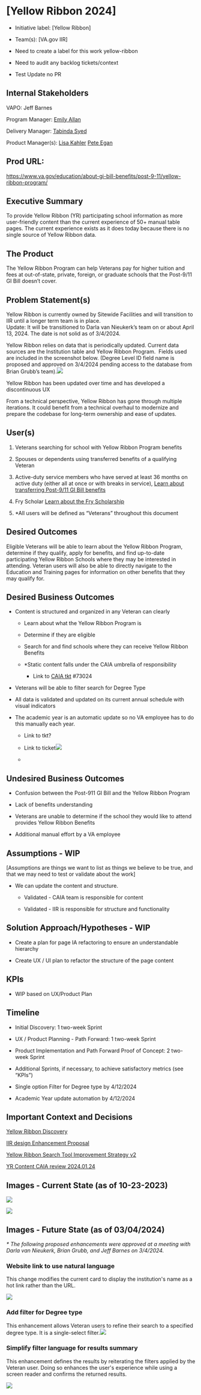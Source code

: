 # \[Yellow Ribbon 2024] <a id="yellow-ribbon-2024"></a>

- Initiative label: \[Yellow Ribbon]

- Team(s): \[VA.gov IIR] 

- Need to create a label for this work yellow-ribbon

- Need to audit any backlog tickets/context
- Test Update no PR


## Internal Stakeholders<a id="internal-stakeholders"></a>

VAPO: Jeff Barnes

Program Manager: [Emily Allan](mailto:emily@oddball.io)

Delivery Manager: [Tabinda Syed](mailto:tabinda.syed@oddball.io)

Product Manager(s): [Lisa Kahler](mailto:lisa.kahler@oddball.io) [Pete Egan](mailto:peter.egan@oddball.io)


## Prod URL:<a id="prod-url"></a>

<https://www.va.gov/education/about-gi-bill-benefits/post-9-11/yellow-ribbon-program/>


## Executive Summary<a id="executive-summary"></a>

To provide Yellow Ribbon (YR) participating school information as more user-friendly content than the current experience of 50+ manual table pages. The current experience exists as it does today because there is no single source of Yellow Ribbon data.


## The Product<a id="the-product"></a>

The Yellow Ribbon Program can help Veterans pay for higher tuition and fees at out-of-state, private, foreign, or graduate schools that the Post-9/11 GI Bill doesn’t cover. 


## Problem Statement(s)<a id="problem-statements"></a>

Yellow Ribbon is currently owned by Sitewide Facilities and will transition to IIR until a longer term team is in place.\
Update: It will be transitioned to Darla van Nieukerk’s team on or about April 13, 2024. The date is not solid as of 3/4/2024.

Yellow Ribbon relies on data that is periodically updated. Current data sources are the Institution table and Yellow Ribbon Program.  Fields used are included in the screenshot below. (Degree Level ID field name is proposed and approved on 3/4/2024 pending access to the database from Brian Grubb’s team).![](https://lh7-us.googleusercontent.com/q3f5PAOM53dPocrkltOY3B8UCAnGkXN2dF2JiowVJVUkIfCt0uv4I6yAbFtbK8PXyKO-wTxlnQ1wh9yQlcCGCZBNYsTpJD_gOL0FrDkm_fu0w2fyurLP8tXc_qURv-9gbLbkMhlbC6yW1krewJu5gzw)

Yellow Ribbon has been updated over time and has developed a discontinuous UX

From a technical perspective, Yellow Ribbon has gone through multiple iterations. It could benefit from a technical overhaul to modernize and prepare the codebase for long-term ownership and ease of updates.


## User(s)<a id="users"></a>

1. Veterans searching for school with Yellow Ribbon Program benefits

2. Spouses or dependents using transferred benefits of a qualifying Veteran

3. Active-duty service members who have served at least 36 months on active duty (either all at once or with breaks in service), [Learn about transferring Post-9/11 GI Bill benefits](https://www.va.gov/education/transfer-post-9-11-gi-bill-benefits)

4. Fry Scholar [Learn about the Fry Scholarship](https://www.va.gov/education/survivor-dependent-benefits/fry-scholarship)

5. \*All users will be defined as “Veterans” throughout this document


## Desired Outcomes<a id="desired-outcomes"></a>

Eligible Veterans will be able to learn about the Yellow Ribbon Program, determine if they qualify, apply for benefits, and find up-to-date participating Yellow Ribbon Schools where they may be interested in attending. Veteran users will also be able to directly navigate to the Education and Training pages for information on other benefits that they may qualify for.


## Desired Business Outcomes<a id="desired-business-outcomes"></a>

- Content is structured and organized in any Veteran can clearly

  - Learn about what the Yellow Ribbon Program is

  - Determine if they are eligible

  - Search for and find schools where they can receive Yellow Ribbon Benefits

  - \*Static content falls under the CAIA umbrella of responsibility

    - Link to [CAIA tkt](https://github.com/department-of-veterans-affairs/va.gov-team/issues/73024#top) #73024

- Veterans will be able to filter search for Degree Type

- All data is validated and updated on its current annual schedule with visual indicators 

- The academic year is an automatic update so no VA employee has to do this manually each year.

  - Link to tkt?

  - Link to ticket![](https://lh7-us.googleusercontent.com/zCqmgyXkIM0fwGJ1Etcg8zHNl7detgnl8EF8WpZBs6jUW8s-WAE6gbKeC5Hvze02EDkWinJUfRpu6x08W1MeiYQYCtK947AOUBrkKE3QATDkaR9kWw35YNgtNxFawJCTabNKQZzBHp4yCx1l5lYff7c)

  -


## Undesired Business Outcomes<a id="undesired-business-outcomes"></a>

- Confusion between the Post-911 GI Bill and the Yellow Ribbon Program

- Lack of benefits understanding

- Veterans are unable to determine if the school they would like to attend provides Yellow Ribbon Benefits

- Additional manual effort by a VA employee


## Assumptions - WIP<a id="assumptions---wip"></a>

\[Assumptions are things we want to list as things we believe to be true, and that we may need to test or validate about the work]

- We can update the content and structure.

  - Validated - CAIA team is responsible for content

  - Validated - IIR is responsible for structure and functionality


##

## Solution Approach/Hypotheses - WIP<a id="solution-approachhypotheses---wip"></a>

- Create a plan for page IA refactoring to ensure an understandable hierarchy

- Create UX / UI plan to refactor the structure of the page content


## KPIs<a id="kpis"></a>

- WIP based on UX/Product Plan


## Timeline<a id="timeline"></a>

- Initial Discovery: 1 two-week Sprint

- UX / Product Planning - Path Forward: 1 two-week Sprint

- Product Implementation and Path Forward Proof of Concept: 2 two-week Sprint

- Additional Sprints, if necessary, to achieve satisfactory metrics (see “KPIs”)

- Single option Filter for Degree type by 4/12/2024

- Academic Year update automation by 4/12/2024


## Important Context and Decisions<a id="important-context-and-decisions"></a>

[Yellow Ribbon Discovery](https://docs.google.com/document/d/1CM3EgpjpR45jrYrsq1Xzjy9Kj1SkAuQ05xUmN7KY818/edit)

[IIR design Enhancement Proposal](https://docs.google.com/presentation/d/1Sk-Q22Wm0svshD3-JZGyioLV1jGdXeI0qYHSmbBecjs/edit#slide=id.g2bd41f4d12a_1_29)

[Yellow Ribbon Search Tool Improvement Strategy v2](https://docs.google.com/presentation/d/19P3ZWkDvWDvDxEBD91E7xl0IcHvnGURnbuYvj7_UrTg/edit#slide=id.g2bf46f5dfbd_0_110)

[YR Content CAIA review 2024.01.24](https://docs.google.com/document/d/1dWj81iHHX6G7yxoAEyzrbPHCpHu2xyezeyESQUVbmzc/edit#heading=h.db9dgzfc72ei)


## Images - Current State (as of 10-23-2023)<a id="images---current-state-as-of-10-23-2023"></a>

![](https://lh7-us.googleusercontent.com/DC3n8TpZKRNFqjhrAlLyKLrxQ3qaY2v9Gy5okYHULefSdssPi-oy1g4SYcHVVggodPfLTyBec5XT2d_uBNEARnvrAEbOAFUOgRRfojdF_Vrzj5LnRYdyoBSYLFXdIcJgg-hxXmBwsTW4wZW3sgnvhsE)

![](https://lh7-us.googleusercontent.com/SVoLcPPi82iJ4S4SM3ezvWk2WQKsuNCzOTBGPNxLhCbE3W28jcwJYgwjl-0uBZ0oxjrEmcxsu7xq-ITnCZFYj0udZf0-qgMhB9oE98OCy0T-PBEY9qcF-cNmw9U1uRoEDkOMP3Rgkemlj6aGJnHsmkA)


## Images - Future State (as of 03/04/2024)<a id="images---future-state-as-of-03042024"></a>

_\* The following proposed enhancements were approved at a meeting with Darla van Nieukerk, Brian Grubb, and Jeff Barnes on 3/4/2024._


### Website link to use natural language<a id="website-link-to-use-natural-language"></a>

This change modifies the current card to display the institution's name as a hot link rather than the URL.

![](https://lh7-us.googleusercontent.com/UgtcdJNy83aNbxoHdG2GcmLnlrIpQLbabwcN3cdYix0jx-QrOK2snYNdZvbgh3AsxXYVsCjVMCntJQv14_F59OBT0d9BO6vCpjSCUhYmn2zGJtYJLHDAO7Ev1SPP_3NpHi7cUEs5IqJENKyYJzeB8BM)


### Add filter for Degree type<a id="add-filter-for-degree-type"></a>

This enhancement allows Veteran users to refine their search to a specified degree type. It is a single-select filter.![](https://lh7-us.googleusercontent.com/ufRz-D4-EGGZGHUmGjdCMhYz-houBXAyBJRt8TOEoEGGJPtUeO4dWDcPEB9T-lwKB_KEQ9BDGcNIYgAFzb_bXMRbV-Xb5qyo4-qiNIUQZOKAzYEhSFRLGXPnilSOdC5Oru12F4mlBNyApedCYrqQ_gk)


### Simplify filter language for results summary<a id="simplify-filter-language-for-results-summary"></a>

This enhancement defines the results by reiterating the filters applied by the Veteran user. Doing so enhances the user's experience while using a screen reader and confirms the returned results.

![](https://lh7-us.googleusercontent.com/I_eBFR-uTCw16whZiUEZ7y7_IrabtS4ZU2ipIE2CtEF4Ql12CcK1Q6uNZSCpTaNOvZYR_LK4kgYPY6PMkOMfIYwmQarHXMlBzgC9W_TrHIM5f_qoj0Tu6xHojtPPp2-C2HbTBrEulmmalU2rOcuP6rA)
